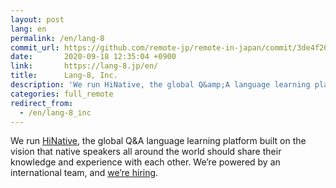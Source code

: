 ```yaml
---
layout: post
lang: en
permalink: /en/lang-8
commit_url: https://github.com/remote-jp/remote-in-japan/commit/3de4f26e5ed664a36250d85b18e366e50e9a21bf
date:       2020-09-18 12:35:04 +0900
link:       https://lang-8.jp/en/
title:      Lang-8, Inc.
description: 'We run HiNative, the global Q&amp;A language learning platform built on the vision that native speakers all around the world should share their knowledge and experience with each other. We’re powered by an international team, and we’re hiring.'
categories: full_remote
redirect_from:
  - /en/lang-8_inc
---
```


<p>We run <a href="https://hinative.com/en-US">HiNative</a>, the global Q&A language learning platform built on the vision that native speakers all around the world should share their knowledge and experience with each other. We’re powered by an international team, and <a href="https://www.wantedly.com/companies/lang-8">we’re hiring</a>.</p>
